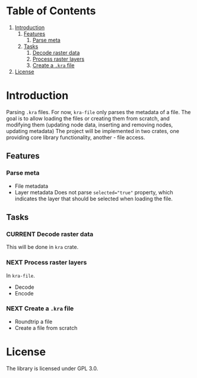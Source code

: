
# Table of Contents

1.  [Introduction](#orgd4300e9)
    1.  [Features](#org2e5307c)
        1.  [Parse meta](#org8e9aa58)
    2.  [Tasks](#orgce7c4e1)
        1.  [Decode raster data](#org2a3f14c)
        2.  [Process raster layers](#orge22b7ad)
        3.  [Create a `.kra` file](#org106e343)
2.  [License](#orgde8dee3)


<a id="orgd4300e9"></a>

# Introduction

Parsing `.kra` files.
For now, `kra-file` only parses the metadata of a file.
The goal is to allow loading the files or creating them from scratch, and modifying them (updating node data, inserting and removing nodes, updating metadata)
The project will be implemented in two crates, one providing core library functionality, another - file access.


<a id="org2e5307c"></a>

## Features


<a id="org8e9aa58"></a>

### Parse meta

-   File metadata
-   Layer metadata
    Does not parse `selected="true"` property, which indicates the layer that should be selected when loading the file.


<a id="orgce7c4e1"></a>

## Tasks


<a id="org2a3f14c"></a>

### CURRENT Decode raster data

This will be done in `kra` crate.


<a id="orge22b7ad"></a>

### NEXT Process raster layers

In `kra-file`.

-   Decode
-   Encode


<a id="org106e343"></a>

### NEXT Create a `.kra` file

-   Roundtrip a file
-   Create a file from scratch


<a id="orgde8dee3"></a>

# License

The library is licensed under GPL 3.0.

